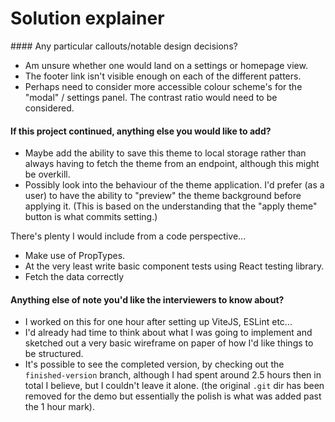 # Solution explainer

#### Any particular callouts/notable design decisions?

- Am unsure whether one would land on a settings or homepage view.
- The footer link isn't visible enough on each of the different patters.
- Perhaps need to consider more accessible colour scheme's for the "modal" / settings panel. The contrast ratio would need to be considered.

#### If this project continued, anything else you would like to add?

- Maybe add the ability to save this theme to local storage rather than always having to fetch the theme from an endpoint, although this might be overkill.
- Possibly look into the behaviour of the theme application. I'd prefer (as a user) to have the ability to "preview" the theme background before applying it. (This is based on the understanding that the "apply theme" button is what commits setting.)

There's plenty I would include from a code perspective...

- Make use of PropTypes.
- At the very least write basic component tests using React testing library.
- Fetch the data correctly

#### Anything else of note you'd like the interviewers to know about?

- I worked on this for one hour after setting up ViteJS, ESLint etc...
- I'd already had time to think about what I was going to implement and sketched out a very basic wireframe on paper of how I'd like things to be structured.
- It's possible to see the completed version, by checking out the `finished-version` branch, although I had spent around 2.5 hours then in total I believe, but I couldn't leave it alone. (the original `.git` dir has been removed for the demo but essentially the polish is what was added past the 1 hour mark).
